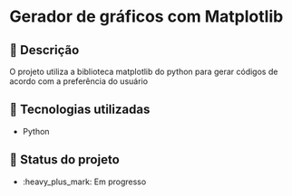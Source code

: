 # Gerador de gráficos com Matplotlib

## :memo: Descrição
O projeto utiliza a biblioteca matplotlib do python para gerar códigos de acordo com a preferência do usuário

## :wrench: Tecnologias utilizadas
* Python

## :dart: Status do projeto
* :heavy_plus_mark:  Em progresso
